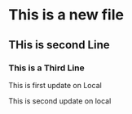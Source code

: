 # This is a new file
## THis is second Line
### This is a Third Line

This is first update on Local

This is second update on local